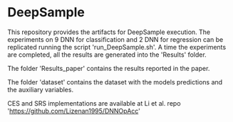# DeepSample

This repository provides the artifacts for DeepSample execution. 
The experiments on 9 DNN for classification and 2 DNN for regression can be replicated running the script 'run_DeepSample.sh'.
A time the experiments are completed, all the results are generated into the 'Results' folder.

The folder 'Results_paper' contains the results reported in the paper.

The folder 'dataset' contains the dataset with the models predictions and the auxiliary variables.

CES and SRS implementations are available at Li et al. repo 'https://github.com/Lizenan1995/DNNOpAcc'